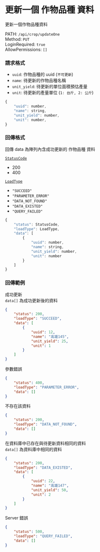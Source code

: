 # 更新一個 作物品種 資料

更新一個作物品種資料

PATH: `/api/crop/updateOne`  
Method: `PUT`  
LoginRequired: `true`  
AllowPermissions: `[]`  


### 請求格式
* `uuid`: 作物品種的 uuid (`不可更新`)
* `name`: 待更新的作物品種名稱
* `unit_yield`: 待更新的單位面積預估產量
* `unit`: 待更新的產量單位 (`1: 台斤, 2: 公斤`)

```js
{
    "uuid": number,
    "name": string,
    "unit_yield": number,
    "unit": number,
}
```


### 回傳格式

回傳 data 為陣列內含成功更新的 作物品種 資料  

[`StatusCode`](../../types.md#statuscode)  
* 200
* 400

[`LoadType`](../../types.md#loadtype)  
* `"SUCCEED"`
* `"PARAMETER_ERROR"`
* `"DATA_NOT_FOUND"`
* `"DATA_EXISTED"`
* `"QUERY_FAILED"`

```js
{
    "status": StatusCode,
    "loadType": LoadType,
    "data": [
        {
            "uuid": number,
            "name": string,
            "unit_yield": number,
            "unit": number
        }
    ]
}
```


### 回傳範例
成功更新  
`data[]` 為成功更新後的資料  
```json
{
    "status": 200,
    "loadType": "SUCCEED",
    "data": [
        {
            "uuid": 12,
            "name": "高雄145",
            "unit_yield": 25,
            "unit": 1
        }
    ]
}
```

參數錯誤
```json
{
    "status": 400,
    "loadType": "PARAMETER_ERROR",
    "data": []
}
```

不存在該資料
```json
{
    "status": 200,
    "loadType": "DATA_NOT_FOUND",
    "data": []
}
```

在資料庫中已存在與待更新資料相同的資料  
`data[]` 為資料庫中相同的資料
```json
{
    "status": 200,
    "loadType": "DATA_EXISTED",
    "data": [
        {
            "uuid": 22,
            "name": "高雄147",
            "unit_yield": 50,
            "unit": 2
        }
    ]
}
```

Server 錯誤  
```json
{
    "status": 500,
    "loadType": "QUERY_FAILED",
    "data": []
}
```

